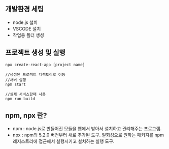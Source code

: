 
## 개발환경 세팅  
- node.js 설치
- VSCODE 설치
- 작업용 폴더 생성
 
       
         

## 프로젝트 생성 및 실행
```
npx create-react-app [project name]

//생성된 프로젝트 디렉토리로 이동
//서버 실행
npm start

//실제 서비스할때 사용
npm run build
```
    
    
   
## npm, npx 란?
 - npm : node.js로 만들어진 모듈을 웹에서 받아서 설치하고 관리해주는 프로그램.
 - npx : npm의 5.2.0 버전부터 새로 추가된 도구. 일회성으로 원하는 패키지를 npm 레지스트리에 접근해서 실행시키고 설치하는 실행 도구.
    
      
  
